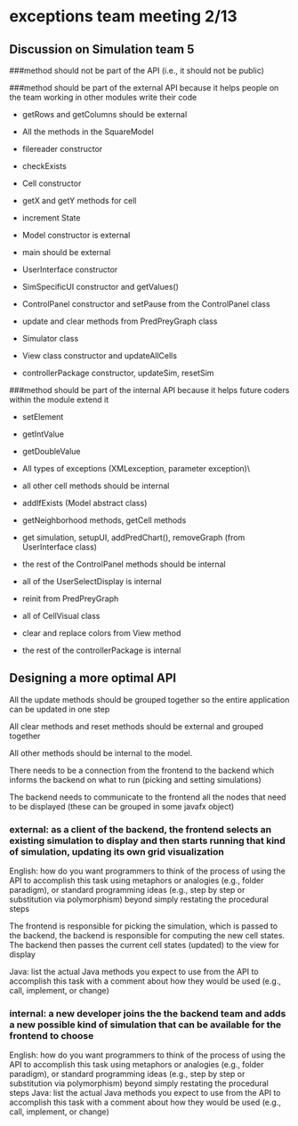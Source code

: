 # exceptions team meeting 2/13

## Discussion on Simulation team 5  

###method should not be part of the API (i.e., it should not be public)

###method should be part of the external API because it helps people on the team working in other modules write their code

* getRows and getColumns should be external 

* All the methods in the SquareModel

* filereader constructor

* checkExists

* Cell constructor

* getX and getY methods for cell

* increment State

* Model constructor is external

* main should be external

* UserInterface constructor

* SimSpecificUI constructor and getValues()

* ControlPanel constructor and setPause from the ControlPanel class

* update and clear methods from PredPreyGraph class

* Simulator class

* View class constructor and updateAllCells

* controllerPackage constructor, updateSim, resetSim

###method should be part of the internal API because it helps future coders within the module extend it

* setElement

* getIntValue

* getDoubleValue

* All types of exceptions (XMLexception, parameter exception)\

* all other cell methods should be internal

* addIfExists (Model abstract class) 

* getNeighborhood methods, getCell methods 

* get simulation, setupUI, addPredChart(), removeGraph (from UserInterface class)

* the rest of the ControlPanel methods should be internal

* all of the UserSelectDisplay is internal

* reinit from PredPreyGraph

* all of CellVisual class

* clear and replace colors from View method

* the rest of the controllerPackage is internal

## Designing a more optimal API

All the update methods should be grouped together so the entire application can be updated in one step

All clear methods and reset methods should be external and grouped together

All other methods should be internal to the model.

There needs to be a connection from the frontend to the backend which informs the backend on what to run
(picking and setting simulations)

The backend needs to communicate to the frontend all the nodes that need to be displayed (these can be
grouped in some javafx object)

### external: as a client of the backend, the frontend selects an existing simulation to display and then starts running that kind of simulation, updating its own grid visualization
  
  English: how do you want programmers to think of the process of using the API to accomplish this task using metaphors or analogies (e.g., folder paradigm), or standard programming ideas (e.g., step by step or substitution via polymorphism) beyond simply restating the procedural steps
  
  The frontend is responsible for picking the simulation, which is passed to the backend, the backend is responsible for computing the new cell states. The backend then passes the current cell states (updated) to the view for display
  
  Java: list the actual Java methods you expect to use from the API to accomplish this task with a comment about how they would be used (e.g., call, implement, or change)
  
### internal: a new developer joins the the backend team and adds a new possible kind of simulation that can be available for the frontend to choose

English: how do you want programmers to think of the process of using the API to accomplish this task using metaphors or analogies (e.g., folder paradigm), or standard programming ideas (e.g., step by step or substitution via polymorphism) beyond simply restating the procedural steps
Java: list the actual Java methods you expect to use from the API to accomplish this task with a comment about how they would be used (e.g., call, implement, or change)